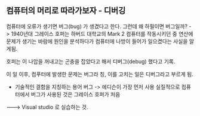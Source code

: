 ## 컴퓨터의 머리로 따라가보자 - 디버깅 <debugging>

컴퓨터에 오류가 생기면 버그(bug) 가 생겼다고 한다. 그런데 왜 하필이면 버그일까?
-> 1940년대 그레이스 호퍼는 하버드 대학교의 Mark 2 컴퓨터를 작동시키던 중 연산에 문제가 생기는 바람에 원인을 분석하다가 컴퓨터에 나방이 들어가 일으켰다는 사실을 알게됨.

호퍼는 이 나압을 꺼내고는 곤충을 잡았다고 해서 디버그(debug) 했다고 기록.

이 일 이후, 컴푸터에 발생한 문제는 버그라 칭, 이를 고치는 일은 디버그라고 부르게 됨.
+ 기술적인 결함을 지칭하는 용어 버그 -> 에디슨이 가장 먼저 사용
실질적으로 컴퓨터에서 버그가 사용된 것은 그레이스 호퍼가 처음

---> Visual studio 로 실습하는 것.
